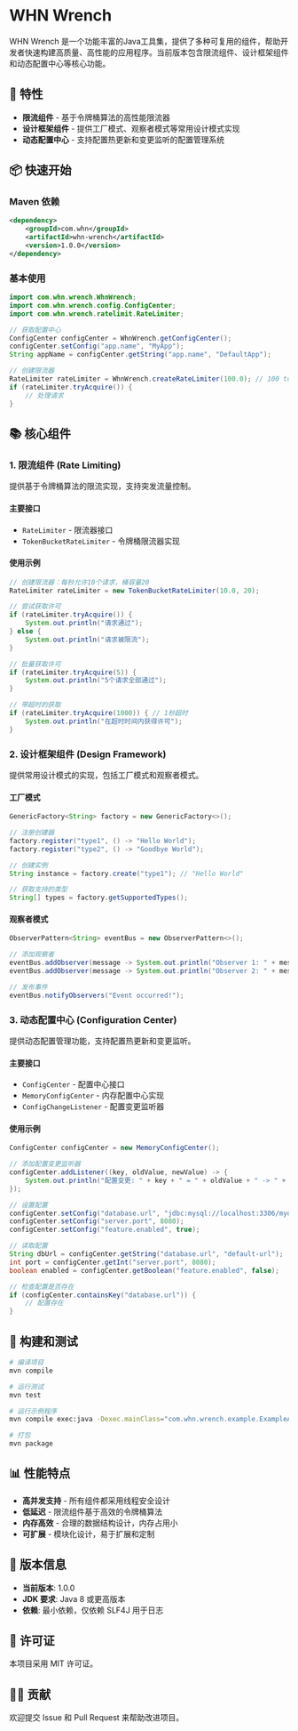 # WHN Wrench

WHN Wrench 是一个功能丰富的Java工具集，提供了多种可复用的组件，帮助开发者快速构建高质量、高性能的应用程序。当前版本包含限流组件、设计框架组件和动态配置中心等核心功能。

## 🚀 特性

- **限流组件** - 基于令牌桶算法的高性能限流器
- **设计框架组件** - 提供工厂模式、观察者模式等常用设计模式实现
- **动态配置中心** - 支持配置热更新和变更监听的配置管理系统

## 📦 快速开始

### Maven 依赖

```xml
<dependency>
    <groupId>com.whn</groupId>
    <artifactId>whn-wrench</artifactId>
    <version>1.0.0</version>
</dependency>
```

### 基本使用

```java
import com.whn.wrench.WhnWrench;
import com.whn.wrench.config.ConfigCenter;
import com.whn.wrench.ratelimit.RateLimiter;

// 获取配置中心
ConfigCenter configCenter = WhnWrench.getConfigCenter();
configCenter.setConfig("app.name", "MyApp");
String appName = configCenter.getString("app.name", "DefaultApp");

// 创建限流器
RateLimiter rateLimiter = WhnWrench.createRateLimiter(100.0); // 100 tokens/sec
if (rateLimiter.tryAcquire()) {
    // 处理请求
}
```

## 📚 核心组件

### 1. 限流组件 (Rate Limiting)

提供基于令牌桶算法的限流实现，支持突发流量控制。

#### 主要接口

- `RateLimiter` - 限流器接口
- `TokenBucketRateLimiter` - 令牌桶限流器实现

#### 使用示例

```java
// 创建限流器：每秒允许10个请求，桶容量20
RateLimiter rateLimiter = new TokenBucketRateLimiter(10.0, 20);

// 尝试获取许可
if (rateLimiter.tryAcquire()) {
    System.out.println("请求通过");
} else {
    System.out.println("请求被限流");
}

// 批量获取许可
if (rateLimiter.tryAcquire(5)) {
    System.out.println("5个请求全部通过");
}

// 带超时的获取
if (rateLimiter.tryAcquire(1000)) { // 1秒超时
    System.out.println("在超时时间内获得许可");
}
```

### 2. 设计框架组件 (Design Framework)

提供常用设计模式的实现，包括工厂模式和观察者模式。

#### 工厂模式

```java
GenericFactory<String> factory = new GenericFactory<>();

// 注册创建器
factory.register("type1", () -> "Hello World");
factory.register("type2", () -> "Goodbye World");

// 创建实例
String instance = factory.create("type1"); // "Hello World"

// 获取支持的类型
String[] types = factory.getSupportedTypes();
```

#### 观察者模式

```java
ObserverPattern<String> eventBus = new ObserverPattern<>();

// 添加观察者
eventBus.addObserver(message -> System.out.println("Observer 1: " + message));
eventBus.addObserver(message -> System.out.println("Observer 2: " + message));

// 发布事件
eventBus.notifyObservers("Event occurred!");
```

### 3. 动态配置中心 (Configuration Center)

提供动态配置管理功能，支持配置热更新和变更监听。

#### 主要接口

- `ConfigCenter` - 配置中心接口
- `MemoryConfigCenter` - 内存配置中心实现
- `ConfigChangeListener` - 配置变更监听器

#### 使用示例

```java
ConfigCenter configCenter = new MemoryConfigCenter();

// 添加配置变更监听器
configCenter.addListener((key, oldValue, newValue) -> {
    System.out.println("配置变更: " + key + " = " + oldValue + " -> " + newValue);
});

// 设置配置
configCenter.setConfig("database.url", "jdbc:mysql://localhost:3306/mydb");
configCenter.setConfig("server.port", 8080);
configCenter.setConfig("feature.enabled", true);

// 读取配置
String dbUrl = configCenter.getString("database.url", "default-url");
int port = configCenter.getInt("server.port", 8080);
boolean enabled = configCenter.getBoolean("feature.enabled", false);

// 检查配置是否存在
if (configCenter.containsKey("database.url")) {
    // 配置存在
}
```

## 🔧 构建和测试

```bash
# 编译项目
mvn compile

# 运行测试
mvn test

# 运行示例程序
mvn compile exec:java -Dexec.mainClass="com.whn.wrench.example.ExampleApplication"

# 打包
mvn package
```

## 📊 性能特点

- **高并发支持** - 所有组件都采用线程安全设计
- **低延迟** - 限流组件基于高效的令牌桶算法
- **内存高效** - 合理的数据结构设计，内存占用小
- **可扩展** - 模块化设计，易于扩展和定制

## 🤝 版本信息

- **当前版本**: 1.0.0
- **JDK 要求**: Java 8 或更高版本
- **依赖**: 最小依赖，仅依赖 SLF4J 用于日志

## 📄 许可证

本项目采用 MIT 许可证。

## 🙋‍♂️ 贡献

欢迎提交 Issue 和 Pull Request 来帮助改进项目。

